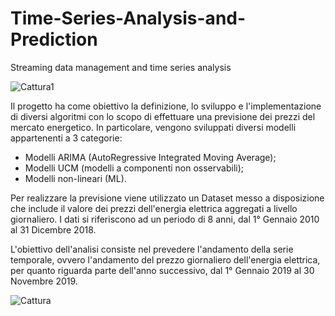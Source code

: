 # Time-Series-Analysis-and-Prediction
Streaming data management and time series analysis

![Cattura1](https://user-images.githubusercontent.com/49710127/95502601-56c87480-09aa-11eb-95c4-2dd588a016d2.PNG)

Il progetto ha come obiettivo la definizione, lo sviluppo e l'implementazione di diversi algoritmi con lo scopo di effettuare una previsione dei prezzi del mercato energetico. In particolare, vengono sviluppati diversi modelli appartenenti a 3 categorie:
- Modelli ARIMA (AutoRegressive Integrated Moving Average);
- Modelli UCM (modelli a componenti non osservabili);
- Modelli non-lineari (ML).

Per realizzare la previsione viene utilizzato un Dataset messo a disposizione che include il valore dei prezzi dell'energia elettrica aggregati a livello giornaliero. I dati si riferiscono ad un periodo di 8 anni, dal 1° Gennaio 2010 al 31 Dicembre 2018.

L'obiettivo dell'analisi consiste nel prevedere l'andamento della serie temporale, ovvero l'andamento del prezzo giornaliero dell'energia elettrica, per quanto riguarda parte dell'anno successivo, dal 1° Gennaio 2019 al 30 Novembre 2019.

![Cattura](https://user-images.githubusercontent.com/49710127/95502587-5334ed80-09aa-11eb-9da6-2c9484784fff.PNG)



